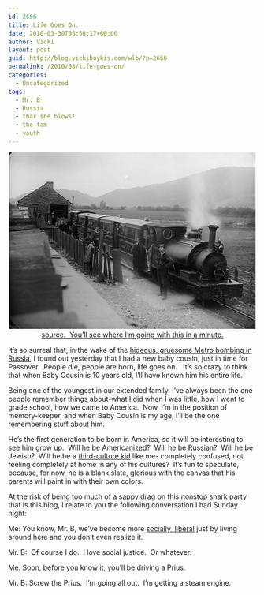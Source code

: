 ```yaml
---
id: 2666
title: Life Goes On.
date: 2010-03-30T06:50:17+00:00
author: Vicki
layout: post
guid: http://blog.vickiboykis.com/wlb/?p=2666
permalink: /2010/03/life-goes-on/
categories:
  - Uncategorized
tags:
  - Mr. B
  - Russia
  - thar she blows!
  - the fam
  - youth
---
```

<p style="text-align: center;">
  <a href="https://raw.githubusercontent.com/veekaybee/wlb/gh-pages/assets/images/2010/03/3722959455_82e30f7c0f.jpg"><img class="aligncenter size-full wp-image-2681" title="3722959455_82e30f7c0f" src="https://raw.githubusercontent.com/veekaybee/wlb/gh-pages/assets/images/2010/03/3722959455_82e30f7c0f.jpg" alt="" width="500" height="358" /></a><a href="http://www.flickr.com/photos/llgc/3722959455/">source.  You&#8217;ll see where I&#8217;m going with this in a minute.</a>
</p>

It&#8217;s so surreal that, in the wake of the [hideous, gruesome Metro bombing in Russia](http://www1.voanews.com/english/news/europe/Russia-Mourns-Moscow-Terror-Victims--89495837.html), I found out yesterday that I had a new baby cousin, just in time for Passover.  People die, people are born, life goes on.   It&#8217;s so crazy to think that when Baby Cousin is 10 years old, I&#8217;ll have known him his entire life.

Being one of the youngest in our extended family, I&#8217;ve always been the one people remember things about-what I did when I was little, how I went to grade school, how we came to America.  Now, I&#8217;m in the position of memory-keeper, and when Baby Cousin is my age, I&#8217;ll be the one remembering stuff about him.

He&#8217;s the first generation to be born in America, so it will be interesting to see him grow up.  Will he be Americanized?  Will he be Russian?  Will he be Jewish?  Will he be a [third-culture kid](http://en.wikipedia.org/wiki/Third_culture_kid) like me- completely confused, not feeling completely at home in any of his cultures?  It&#8217;s fun to speculate, because, for now, he is a blank slate, glorious with the canvas that his parents will paint in with their own colors.

At the risk of being too much of a sappy drag on this nonstop snark party that is this blog, I relate to you the following conversation I had Sunday night:

Me: You know, Mr. B, we&#8217;ve become more [socially  liberal](http://stuffwhitepeoplelike.com/) just by living around here and you don&#8217;t even realize it.
  
Mr. B:  Of course I do.  I love social justice.  Or whatever.
  
Me: Soon, before you know it, you&#8217;ll be driving a Prius.
  
Mr. B: Screw the Prius.  I&#8217;m going all out.  I&#8217;m getting a steam engine.